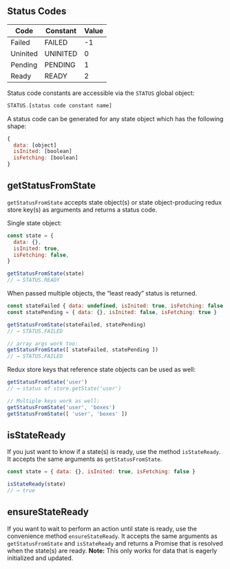 ## Status Codes

Code|Constant|Value
---|---|---
Failed|FAILED|-1
Uninited|UNINITED|0
Pending|PENDING|1
Ready|READY|2

Status code constants are accessible via the `STATUS` global object:

```jsx
STATUS.[status code constant name]
```

A status code can be generated for any state object which has the following shape:

```jsx
{
  data: [object]
  isInited: [boolean]
  isFetching: [boolean]
}
```

## getStatusFromState

`getStatusFromState` accepts state object(s) or state object-producing redux store key(s) as arguments and returns a status code.

Single state object:

```jsx
const state = {
  data: {},
  isInited: true,
  isFetching: false,
}

getStatusFromState(state)
// → STATUS.READY
```

When passed multiple objects, the “least ready” status is returned.

```jsx
const stateFailed { data: undefined, isInited: true, isFetching: false }
const statePending = { data: {}, isInited: false, isFetching: true }

getStatusFromState(stateFailed, statePending)
// → STATUS.FAILED

// array args work too:
getStatusFromState([ stateFailed, statePending ])
// → STATUS.FAILED
```

Redux store keys that reference state objects can be used as well:

```jsx
getStatusFromState('user')
// → status of store.getState('user')

// Multiple keys work as well:
getStatusFromState('user', 'boxes')
getStatusFromState([ 'user', 'boxes' ])
```

## isStateReady

If you just want to know if a state(s) is ready, use the method `isStateReady`. It accepts the same arguments as `getStatusFromState`.

```jsx
const state = { data: {}, isInited: true, isFetching: false }

isStateReady(state)
// → true
```

## ensureStateReady

If you want to wait to perform an action until state is ready, use the convenience method `ensureStateReady`. It accepts the same arguments as `getStatusFromState` and `isStateReady` and returns a Promise that is resolved when the state(s) are ready. **Note:** This only works for data that is eagerly initialized and updated.
